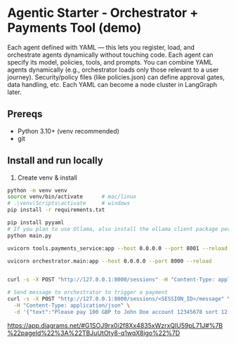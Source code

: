 # Agentic Starter - Orchestrator + Payments Tool (demo)
Each agent defined with YAML — this lets you register, load, and orchestrate agents dynamically without touching code.
Each agent can specify its model, policies, tools, and prompts.
You can combine YAML agents dynamically (e.g., orchestrator loads only those relevant to a user journey).
Security/policy files (like policies.json) can define approval gates, data handling, etc.
Each YAML can become a node cluster in LangGraph later.

## Prereqs
- Python 3.10+ (venv recommended)
- git

## Install and run locally

1. Create venv & install
```bash
python -m venv venv
source venv/bin/activate      # mac/linux
# .\venv\Scripts\activate     # windows
pip install -r requirements.txt

pip install pyyaml
# If you plan to use Ollama, also install the ollama client package per its instructions.
python main.py

```

```bash
uvicorn tools.payments_service:app --host 0.0.0.0 --port 8001 --reload
```
```bash
uvicorn orchestrator.main:app --host 0.0.0.0 --port 8000 --reload
```
```bash

curl -s -X POST "http://127.0.0.1:8000/sessions" -H "Content-Type: application/json" -d '{"agent_id":"payments-agent"}' | jq
```
```bash
# Send message to orchestrator to trigger a payment
curl -s -X POST "http://127.0.0.1:8000/sessions/<SESSION_ID>/message" \
  -H "Content-Type: application/json" \
  -d '{"text":"Please pay 100 GBP to John Doe account 12345678 sort 12-34-56"}' | jq
```

https://app.diagrams.net/#G1SOJ9rx0i2f8Xx4835xWzrxQIU59pL71J#%7B%22pageId%22%3A%22TBJuUtOty8-q1wqX8igo%22%7D